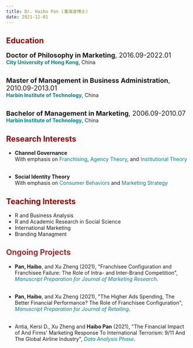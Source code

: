 ```yaml
---
title: Dr. Haibo Pan (潘海波博士)
date: 2021-12-01
---
```


## <font color = 'darkred'> Education </font>

<font size =4><b>Doctor of Philosophy in Marketing</b>, 2016.09-2022.01</font> <br> <font color ='teal'><b>City University of Hong Kong</b></font>, China <br><br>

<font size =4><b>Master of Management in Business Administration</b>, 2010.09-2013.01</font> <br><font color ='teal'><b> Harbin Institute of Technology</b></font>, China <br><br>

<font size =4><b>Bachelor of Management in Marketing</b>, 2006.09-2010.07</font> <br> <font color ='teal'><b>Harbin Institute of Technology</b></font>, China

## <font color = 'darkred'> Research Interests </font>

-   **Channel Governance** <br> With emphasis on <font color ='teal'>Franchising</font>, <font color ='teal'>Agency Theory</font>, and <font color ='teal'>Institutional Theory</font> <br> <br>

-   **Social Identity Theory** <br> With emphasis on <font color ='teal'>Consumer Behaviors</font> and <font color ='teal'>Marketing Strategy</font>

## <font color = 'darkred'>Teaching Interests</font>

-   R and Business Analysis
-   R and Academic Research in Social Science
-   International Marketing
-   Branding Managment

## <font color = 'brown'>Ongoing Projects</font>

-   **Pan, Haibo**, and Xu Zheng (2021), "Franchisee Configuration and Franchisee Failure: The Role of Intra- and Inter-Brand Competition", <font color ='teal'><i>Manuscript Preparation for Journal of Marketing Research</i></font>. <br> <br>

-   **Pan, Haibo**, and Xu Zheng (2021), "The Higher Ads Spending, The Better Financial Performance? The Role of Franchisee Configuration", <font color ='teal'><i>Manuscript Preparation for Journal of Retailing</i></font>. <br> <br>

-   Antia, Kersi D., Xu Zheng and **Haibo Pan** (2021), "The Financial Impact of And Firms' Marketing Response To International Terrorism: 9/11 And The Global Airline Industry", <font color ='teal'><i>Data Analysis Phase</i></font>.

